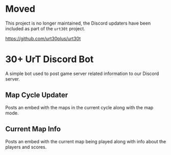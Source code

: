 # Moved

This project is no longer maintained, the Discord updaters have been included
as part of the `urt30t` project.

https://github.com/urt30plus/urt30t

# 30+ UrT Discord Bot

A simple bot used to post game server related information to our Discord
server.

## Map Cycle Updater

Posts an embed with the maps in the current cycle along with the map mode.

## Current Map Info

Posts an embed with the current map being played along with info about
the players and scores.
